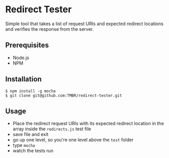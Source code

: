 # Redirect Tester

Simple tool that takes a list of request URIs and expected redirect locations and verifies the response from the server.

## Prerequisites

- Node.js
- NPM

## Installation

```
$ npm install -g mocha
$ git clone git@github.com:TMBR/redirect-tester.git
```

## Usage

- Place the redirect request URIs with its expected redirect location in the array inside the `redirects.js` test file
- save file and exit
- go up one level, so you're one level above the `test` folder
- type `mocha`
- watch the tests run

